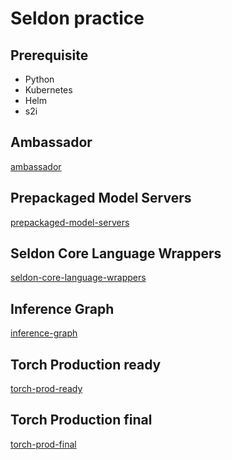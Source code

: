 # Seldon practice

## Prerequisite

- Python
- Kubernetes
- Helm
- s2i

## Ambassador

[ambassador](ambassador/README.md)

## Prepackaged Model Servers

[prepackaged-model-servers](prepackaged-model-servers/README.md)

## Seldon Core Language Wrappers

[seldon-core-language-wrappers](seldon-core-language-wrappers/README.md)


## Inference Graph

[inference-graph](inference-graph/README.md)

## Torch Production ready

[torch-prod-ready](torch-prod-ready/README.md)

## Torch Production final

[torch-prod-final](torch-prod-final/README.md)